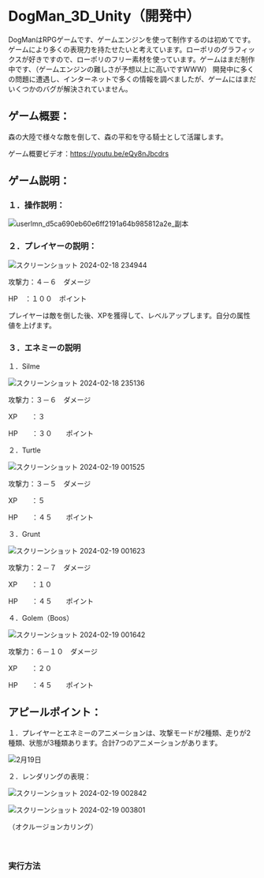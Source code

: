# DogMan_3D_Unity（開発中）
DogManはRPGゲームです、ゲームエンジンを使って制作するのは初めてです。ゲームにより多くの表現力を持たせたいと考えています。ローポリのグラフィックスが好きですので、ローポリのフリー素材を使っています。ゲームはまだ制作中です、（ゲームエンジンの難しさが予想以上に高いですWWW）
開発中に多くの問題に遭遇し、インターネットで多くの情報を調べましたが、ゲームにはまだいくつかのバグが解決されていません。

## ゲーム概要：
森の大陸で様々な敵を倒して、森の平和を守る騎士として活躍します。

ゲーム概要ビデオ：https://youtu.be/eQy8nJbcdrs

## ゲーム説明：

### １．操作説明：
![userlmn_d5ca690eb60e6ff2191a64b985812a2e_副本](https://github.com/kola122/DogMan_3D_Unity/assets/134193283/827975c4-a2af-414a-9d3e-3670392ed999)




### ２．プレイヤーの説明：
![スクリーンショット 2024-02-18 234944](https://github.com/kola122/DogMan_3D_Unity/assets/134193283/39fd3959-e63c-4733-b9e7-4b7495b3c637)

攻撃力：４－６　ダメージ

HP　：１００　ポイント

プレイヤーは敵を倒した後、XPを獲得して、レベルアップします。自分の属性値を上げます。

### ３．エネミーの説明

１．Silme

![スクリーンショット 2024-02-18 235136](https://github.com/kola122/DogMan_3D_Unity/assets/134193283/274cd7d8-f78d-4f94-a2da-a5043b813df4)

攻撃力：３－６　ダメージ

XP　　：３

HP　　：３０　　ポイント


２．Turtle

![スクリーンショット 2024-02-19 001525](https://github.com/kola122/DogMan_3D_Unity/assets/134193283/b322ccf6-4e3f-44f2-a85e-c028ce1b7c9b)


攻撃力：３－５　ダメージ

XP　　：５

HP　　：４５　　ポイント


３．Grunt

![スクリーンショット 2024-02-19 001623](https://github.com/kola122/DogMan_3D_Unity/assets/134193283/9f31df91-3b2d-44b1-bbc2-35152cd6c2ad)



攻撃力：２－７　ダメージ

XP　　：１０

HP　　：４５　　ポイント


４．Golem（Boos）

![スクリーンショット 2024-02-19 001642](https://github.com/kola122/DogMan_3D_Unity/assets/134193283/ab14e660-7c33-438d-9e7d-382a5af5408d)




攻撃力：６－１０　ダメージ

XP　　：２０

HP　　：４５　　ポイント

## アピールポイント：

１．プレイヤーとエネミーのアニメーションは、攻撃モードが2種類、走りが2種類、状態が3種類あります。合計7つのアニメーションがあります。


![2月19日](https://github.com/kola122/DogMan_3D_Unity/assets/134193283/14bbd1ce-bcf6-4ddd-847c-925c9ff11739)





２．レンダリングの表現：

![スクリーンショット 2024-02-19 002842](https://github.com/kola122/DogMan_3D_Unity/assets/134193283/3eda60fe-7e10-4dd5-8452-aec33634fb0a)　

![スクリーンショット 2024-02-19 003801](https://github.com/kola122/DogMan_3D_Unity/assets/134193283/7b8ac3e4-c725-43ca-ac42-c8efd1d4cff0)



（オクルージョンカリング）



　　　　　　

### 実行方法

